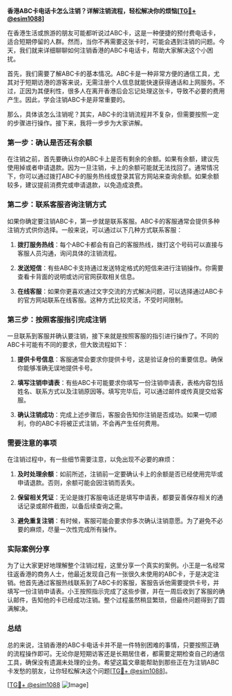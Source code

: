 **香港ABC卡电话卡怎么注销？详解注销流程，轻松解决你的烦恼[[TG💪+ @esim1088](https://t.me/s/esim1088)]**

在香港生活或旅游的朋友可能都听说过ABC卡，这是一种便捷的预付费电话卡，适合短期停留的人群。然而，当你不再需要这张卡时，可能会遇到注销的问题。今天，我们就来详细聊聊如何注销香港的ABC卡电话卡，帮助大家解决这个小困扰。

首先，我们需要了解ABC卡的基本情况。ABC卡是一种非常方便的通信工具，尤其对于短期访港的游客来说，无需注册个人信息就能快速获得通话和上网服务。不过，正因为其便利性，很多人在离开香港后会忘记处理这张卡，导致不必要的费用产生。因此，学会注销ABC卡是非常重要的。

那么，具体该怎么注销呢？其实，ABC卡的注销流程并不复杂，但需要按照一定的步骤进行操作。接下来，我将一步步为大家讲解。

### 第一步：确认是否还有余额

在注销之前，首先要确认你的ABC卡上是否有剩余的余额。如果有余额，建议先使用掉或者申请退款。因为一旦注销，卡上的余额可能就无法找回了。通常情况下，你可以通过拨打ABC卡的服务热线或登录其官方网站来查询余额。如果余额较多，建议提前消费完或申请退款，以免造成浪费。

### 第二步：联系客服咨询注销方式

如果你确定要注销ABC卡，第一步就是联系客服。ABC卡的客服通常会提供多种注销方式供你选择。一般来说，可以通过以下几种方式联系客服：

1. **拨打服务热线**：每个ABC卡都会有自己的客服热线，拨打这个号码可以直接与客服人员沟通，询问具体的注销流程。
   
2. **发送短信**：有些ABC卡支持通过发送特定格式的短信来进行注销操作。你需要查看卡背面的说明或访问官网获取相关信息。

3. **在线客服**：如果你更喜欢通过文字交流的方式解决问题，可以选择通过ABC卡的官方网站联系在线客服。这种方式比较灵活，不受时间限制。

### 第三步：按照客服指引完成注销

一旦联系到客服并确认要注销，接下来就是按照客服的指引进行操作了。不同的ABC卡可能有不同的要求，但大致流程如下：

1. **提供卡号信息**：客服通常会要求你提供卡号，这是验证身份的重要信息。确保你能够准确无误地提供卡号。

2. **填写注销申请表**：有些ABC卡可能要求你填写一份注销申请表，表格内容包括姓名、联系方式以及注销原因等。填写完毕后，可以通过邮件或传真提交给客服。

3. **确认注销成功**：完成上述步骤后，客服会告知你注销是否成功。如果一切顺利，你的ABC卡将被正式注销，不会再产生任何费用。

### 需要注意的事项

在注销过程中，有一些细节需要注意，以免出现不必要的麻烦：

1. **及时处理余额**：如前所述，注销前一定要确认卡上的余额是否已经使用完毕或申请退款。否则，余额可能会因注销而丢失。

2. **保留相关凭证**：无论是拨打客服电话还是填写申请表，都要妥善保存相关的通话记录或邮件截图，以备后续查询之需。

3. **避免重复注销**：有时候，客服可能会要求你多次确认注销意愿。为了避免不必要的麻烦，尽量一次性完成所有操作。

### 实际案例分享

为了让大家更好地理解整个注销过程，这里分享一个真实的案例。小王是一名经常往返香港的商务人士，他最近发现自己有一张很久未使用的ABC卡，于是决定注销。他首先通过客服热线联系到了ABC卡的客服，客服告诉他需要提供卡号，并填写一份注销申请表。小王按照指示完成了这些步骤，并在一周后收到了客服的确认邮件，告知他的卡已经成功注销。整个过程虽然稍显繁琐，但最终问题得到了圆满解决。

### 总结

总的来说，注销香港的ABC卡电话卡并不是一件特别困难的事情，只要按照正确的流程操作即可。无论你是短期访客还是长期居住者，都需要定期检查自己的通信工具，确保没有遗漏未处理的业务。希望这篇文章能帮助到那些正在为注销ABC卡发愁的朋友，让你轻松解决这个问题[[TG💪+ @esim1088](https://t.me/s/esim1088)]。

[[TG💪+ @esim1088](https://t.me/s/esim1088) ![Image](https://i.postimg.cc/4NQfJmqS/Snipaste-2025-05-13-00-14-12.png)]